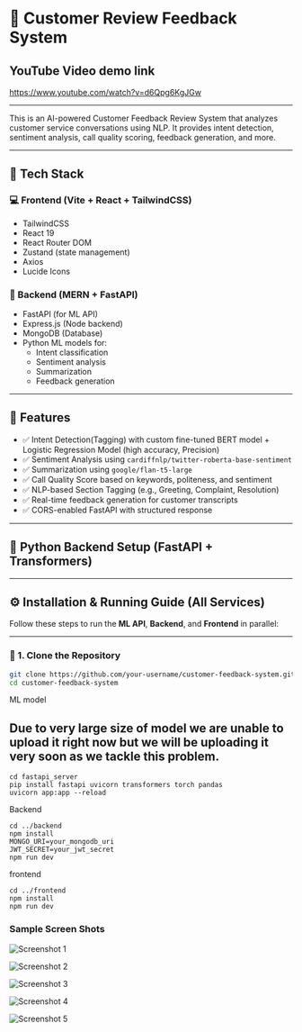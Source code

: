 # 🧠 Customer Review Feedback System

## YouTube Video demo link
https://www.youtube.com/watch?v=d6Qpg6KgJGw

---

This is an AI-powered Customer Feedback Review System that analyzes customer service conversations using NLP. It provides intent detection, sentiment analysis, call quality scoring, feedback generation, and more.

---

## 🚀 Tech Stack

### 💻 Frontend (Vite + React + TailwindCSS)
- TailwindCSS
- React 19
- React Router DOM
- Zustand (state management)
- Axios
- Lucide Icons

### 🔧 Backend (MERN + FastAPI)
- FastAPI (for ML API)
- Express.js (Node backend)
- MongoDB (Database)
- Python ML models for:
  - Intent classification
  - Sentiment analysis
  - Summarization
  - Feedback generation

---

## 🧩 Features

- ✅ Intent Detection(Tagging) with custom fine-tuned BERT model + Logistic Regression Model (high accuracy, Precision)
- ✅ Sentiment Analysis using `cardiffnlp/twitter-roberta-base-sentiment`
- ✅ Summarization using `google/flan-t5-large`
- ✅ Call Quality Score based on keywords, politeness, and sentiment
- ✅ NLP-based Section Tagging (e.g., Greeting, Complaint, Resolution)
- ✅ Real-time feedback generation for customer transcripts
- ✅ CORS-enabled FastAPI with structured response

---

## 🐍 Python Backend Setup (FastAPI + Transformers)
---
## ⚙️ Installation & Running Guide (All Services)

Follow these steps to run the **ML API**, **Backend**, and **Frontend** in parallel:

---

### 🔁 1. Clone the Repository

```bash
git clone https://github.com/your-username/customer-feedback-system.git
cd customer-feedback-system
```

ML model
## Due to very large size of model we are unable to upload it right now but we will be uploading it very soon as we tackle this problem.
```
cd fastapi_server
pip install fastapi uvicorn transformers torch pandas
uvicorn app:app --reload
```
Backend

```
cd ../backend
npm install
MONGO_URI=your_mongodb_uri
JWT_SECRET=your_jwt_secret
npm run dev
```
frontend

```
cd ../frontend
npm install
npm run dev
```

### Sample Screen Shots

![Screenshot 1](https://res.cloudinary.com/duxeqhtxe/image/upload/w_1000,ar_16:9,c_fill,g_auto,e_sharpen/v1749571265/WhatsApp_Image_2025-06-10_at_5.33.19_PM_pbl29z.jpg)

![Screenshot 2](https://res.cloudinary.com/duxeqhtxe/image/upload/w_1000,ar_16:9,c_fill,g_auto,e_sharpen/v1749571265/WhatsApp_Image_2025-06-10_at_5.30.46_PM_tvswq0.jpg)

![Screenshot 3](https://res.cloudinary.com/duxeqhtxe/image/upload/w_1000,ar_16:9,c_fill,g_auto,e_sharpen/v1749571266/WhatsApp_Image_2025-06-10_at_5.31.08_PM_i72dvs.jpg)

![Screenshot 4](https://res.cloudinary.com/duxeqhtxe/image/upload/w_1000,ar_16:9,c_fill,g_auto,e_sharpen/v1749571265/WhatsApp_Image_2025-06-10_at_5.32.04_PM_gtwld1.jpg)

![Screenshot 5](https://res.cloudinary.com/duxeqhtxe/image/upload/w_1000,ar_16:9,c_fill,g_auto,e_sharpen/v1749571265/WhatsApp_Image_2025-06-10_at_5.32.25_PM_h0fpna.jpg)

